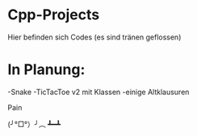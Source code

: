 ﻿# Cpp-Projects

Hier befinden sich Codes (es sind tränen geflossen)

# In Planung:
-Snake
-TicTacToe v2 mit Klassen
-einige Altklausuren

Pain

(╯°□°）╯︵ ┻━┻
